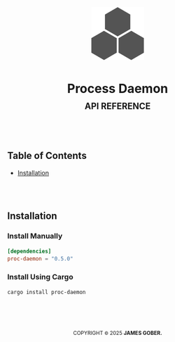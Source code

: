 
<div align="center">
   <img width="120px" height="auto" src="https://raw.githubusercontent.com/jamesgober/jamesgober/main/media/icons/hexagon-3.svg" alt="Triple Hexagon">
    <h1>
        <strong>Process Daemon</strong>
        <sup><br><sub>API REFERENCE</sub><br></sup>
    </h1>
</div>
<br>

<br>

## Table of Contents
- [Installation](#installation)

<br><br>

## Installation

### Install Manually
```toml
[dependencies]
proc-daemon = "0.5.0"
```

### Install Using Cargo
```bash
cargo install proc-daemon
```

<br>



<!--
:: COPYRIGHT
============================================================================ -->
<div align="center">
  <br>
  <h2></h2>
  <sup>COPYRIGHT <small>&copy;</small> 2025 <strong>JAMES GOBER.</strong></sup>
</div>